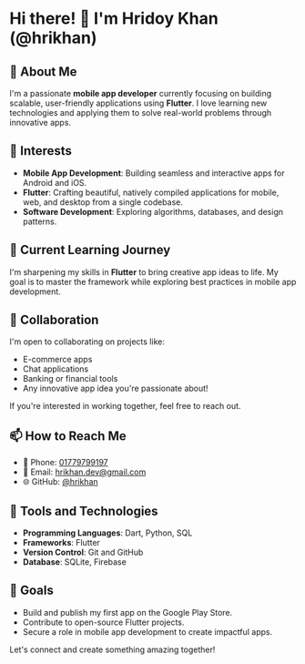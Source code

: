# Hi there! 👋 I'm Hridoy Khan (@hrikhan)

## 🚀 About Me
I'm a passionate **mobile app developer** currently focusing on building scalable, user-friendly applications using **Flutter**. I love learning new technologies and applying them to solve real-world problems through innovative apps.

## 👀 Interests
- **Mobile App Development**: Building seamless and interactive apps for Android and iOS.
- **Flutter**: Crafting beautiful, natively compiled applications for mobile, web, and desktop from a single codebase.
- **Software Development**: Exploring algorithms, databases, and design patterns.

## 🌱 Current Learning Journey
I'm sharpening my skills in **Flutter** to bring creative app ideas to life. My goal is to master the framework while exploring best practices in mobile app development.

## 💞️ Collaboration
I'm open to collaborating on projects like:
- E-commerce apps
- Chat applications
- Banking or financial tools
- Any innovative app idea you're passionate about!

If you're interested in working together, feel free to reach out.

## 📫 How to Reach Me
- 📱 Phone: [01779799197](tel:01779799197)
- 📧 Email: [hrikhan.dev@gmail.com](mailto:hrikhan.dev@gmail.com)
- 🌐 GitHub: [@hrikhan](https://github.com/hrikhan)

## 🔧 Tools and Technologies
- **Programming Languages**: Dart, Python, SQL
- **Frameworks**: Flutter
- **Version Control**: Git and GitHub
- **Database**: SQLite, Firebase

## 🎯 Goals
- Build and publish my first app on the Google Play Store.
- Contribute to open-source Flutter projects.
- Secure a role in mobile app development to create impactful apps.

Let's connect and create something amazing together!

